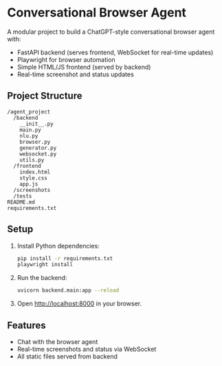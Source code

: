 # Conversational Browser Agent

A modular project to build a ChatGPT-style conversational browser agent with:
- FastAPI backend (serves frontend, WebSocket for real-time updates)
- Playwright for browser automation
- Simple HTML/JS frontend (served by backend)
- Real-time screenshot and status updates

## Project Structure
```
/agent_project
  /backend
    __init__.py
    main.py
    nlu.py
    browser.py
    generator.py
    websocket.py
    utils.py
  /frontend
    index.html
    style.css
    app.js
  /screenshots
  /tests
README.md
requirements.txt
```

## Setup
1. Install Python dependencies:
   ```bash
   pip install -r requirements.txt
   playwright install
   ```
2. Run the backend:
   ```bash
   uvicorn backend.main:app --reload
   ```
3. Open [http://localhost:8000](http://localhost:8000) in your browser.

## Features
- Chat with the browser agent
- Real-time screenshots and status via WebSocket
- All static files served from backend 